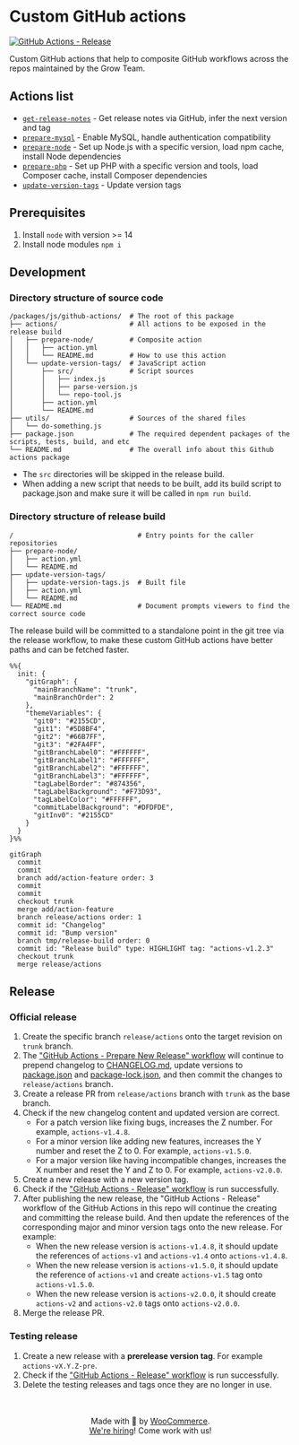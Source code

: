 # Custom GitHub actions

[![GitHub Actions - Release](https://github.com/woocommerce/grow/actions/workflows/github-actions-release.yml/badge.svg)](https://github.com/woocommerce/grow/actions/workflows/github-actions-release.yml)

Custom GitHub actions that help to composite GitHub workflows across the repos maintained by the Grow Team.

## Actions list

- [`get-release-notes`](actions/get-release-notes) - Get release notes via GitHub, infer the next version and tag
- [`prepare-mysql`](actions/prepare-mysql) - Enable MySQL, handle authentication compatibility
- [`prepare-node`](actions/prepare-node) - Set up Node.js with a specific version, load npm cache, install Node dependencies
- [`prepare-php`](actions/prepare-php) - Set up PHP with a specific version and tools, load Composer cache, install Composer dependencies
- [`update-version-tags`](actions/update-version-tags) - Update version tags

## Prerequisites

1. Install `node` with version >= 14
1. Install node modules `npm i`

## Development

### Directory structure of source code

```
/packages/js/github-actions/  # The root of this package
├── actions/                  # All actions to be exposed in the release build
│   ├── prepare-node/         # Composite action
│   │   ├── action.yml
│   │   └── README.md         # How to use this action
│   └── update-version-tags/  # JavaScript action
│       ├── src/              # Script sources
│       │   ├── index.js
│       │   ├── parse-version.js
│       │   └── repo-tool.js
│       ├── action.yml
│       └── README.md
├── utils/                    # Sources of the shared files
│   └── do-something.js
├── package.json              # The required dependent packages of the scripts, tests, build, and etc
└── README.md                 # The overall info about this Github actions package
```

- The `src` directories will be skipped in the release build.
- When adding a new script that needs to be built, add its build script to package.json and make sure it will be called in `npm run build`.

### Directory structure of release build

```
/                               # Entry points for the caller repositories
├── prepare-node/
│   ├── action.yml
│   └── README.md
├── update-version-tags/
│   ├── update-version-tags.js  # Built file
│   ├── action.yml
│   └── README.md
└── README.md                   # Document prompts viewers to find the correct source code
```

The release build will be committed to a standalone point in the git tree via the release workflow, to make these custom GitHub actions have better paths and can be fetched faster.

```mermaid
%%{
  init: {
    "gitGraph": {
      "mainBranchName": "trunk",
      "mainBranchOrder": 2
    },
    "themeVariables": {
      "git0": "#2155CD",
      "git1": "#5D8BF4",
      "git2": "#66B7FF",
      "git3": "#2FA4FF",
      "gitBranchLabel0": "#FFFFFF",
      "gitBranchLabel1": "#FFFFFF",
      "gitBranchLabel2": "#FFFFFF",
      "gitBranchLabel3": "#FFFFFF",
      "tagLabelBorder": "#874356",
      "tagLabelBackground": "#F73D93",
      "tagLabelColor": "#FFFFFF",
      "commitLabelBackground": "#DFDFDE",
      "gitInv0": "#2155CD"
    }
  }
}%%

gitGraph
  commit
  commit
  branch add/action-feature order: 3
  commit
  commit
  checkout trunk
  merge add/action-feature
  branch release/actions order: 1
  commit id: "Changelog"
  commit id: "Bump version"
  branch tmp/release-build order: 0
  commit id: "Release build" type: HIGHLIGHT tag: "actions-v1.2.3"
  checkout trunk
  merge release/actions

```

## Release

### Official release

1. Create the specific branch `release/actions` onto the target revision on `trunk` branch.
1. The ["GitHub Actions - Prepare New Release" workflow](https://github.com/woocommerce/grow/actions/workflows/github-actions-prepare-release.yml) will continue to prepend changelog to [CHANGELOG.md](CHANGELOG.md), update versions to [package.json](package.json) and [package-lock.json](package-lock.json), and then commit the changes to `release/actions` branch.
1. Create a release PR from `release/actions` branch with `trunk` as the base branch.
1. Check if the new changelog content and updated version are correct.
   - For a patch version like fixing bugs, increases the Z number. For example, `actions-v1.4.8`.
   - For a minor version like adding new features, increases the Y number and reset the Z to 0. For example, `actions-v1.5.0`.
   - For a major version like having incompatible changes, increases the X number and reset the Y and Z to 0. For example, `actions-v2.0.0`.
1. Create a new release with a new version tag.
1. Check if the ["GitHub Actions - Release" workflow](https://github.com/woocommerce/grow/actions/workflows/github-actions-release.yml) is run successfully.
1. After publishing the new release, the "GitHub Actions - Release" workflow of the GitHub Actions in this repo will continue the creating and committing the release build. And then update the references of the corresponding major and minor version tags onto the new release. For example:
   - When the new release version is `actions-v1.4.8`, it should update the references of `actions-v1` and `actions-v1.4` onto `actions-v1.4.8`.
   - When the new release version is `actions-v1.5.0`, it should update the reference of `actions-v1` and create `actions-v1.5` tag onto `actions-v1.5.0`.
   - When the new release version is `actions-v2.0.0`, it should create `actions-v2` and `actions-v2.0` tags onto `actions-v2.0.0`.
1. Merge the release PR.

### Testing release

1. Create a new release with a **prerelease version tag**. For example `actions-vX.Y.Z-pre`.
1. Check if the ["GitHub Actions - Release" workflow](https://github.com/woocommerce/grow/actions/workflows/github-actions-release.yml) is run successfully.
1. Delete the testing releases and tags once they are no longer in use.

<p align="center">
	<br/><br/>
	Made with 💜 by <a href="https://woocommerce.com/">WooCommerce</a>.<br/>
	<a href="https://woocommerce.com/careers/">We're hiring</a>! Come work with us!
</p>
